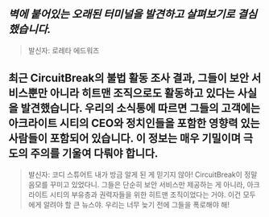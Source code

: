 ## _벽에 붙어있는 오래된 터미널을 발견하고 살펴보기로 결심했습니다._

> 발신자: 로레타 에드워즈

## 최근 CircuitBreak의 불법 활동 조사 결과, 그들이 보안 서비스뿐만 아니라 히트맨 조직으로도 활동하고 있다는 사실을 발견했습니다. 우리의 소식통에 따르면 그들의 고객에는 아크라이트 시티의 CEO와 정치인들을 포함한 영향력 있는 사람들이 포함되어 있습니다. 이 정보는 매우 기밀이며 극도의 주의를 기울여 다뤄야 합니다.

> 발신자: 코디 스튜어트
> 내가 방금 알게 된 게 믿기지 않아! CircuitBreak이 정말 음모를 꾸미고 있었다니. 그들은 단순히 보안 서비스만 제공하는 게 아니라, 아크라이트 시티의 부유층과 권력자들을 위한 히트맨 조직이었다는 거야. 이건 모두에게 알려야 할 큰 뉴스야. 우리는 너무 늦기 전에 그들을 폭로해야 해!
